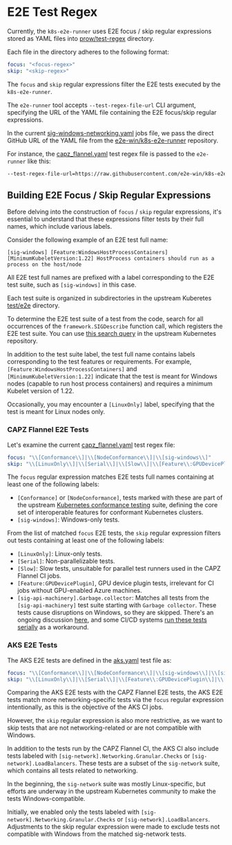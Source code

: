 # E2E Test Regex

Currently, the `k8s-e2e-runner` uses E2E focus / skip regular expressions
stored as YAML files into [prow/test-regex](../test-regex) directory.

Each file in the directory adheres to the following format:

```yaml
focus: "<focus-regex>"
skip: "<skip-regex>"
```

The `focus` and `skip` regular expressions filter the E2E tests executed by
the `k8s-e2e-runner`.

The `e2e-runner` tool accepts `--test-regex-file-url` CLI argument, specifying
the URL of the YAML file containing the E2E focus/skip regular expressions.

In the current [sig-windows-networking.yaml](../jobs/sig-windows-networking.yaml)
jobs file, we pass the direct GitHub URL of the YAML file from the
[e2e-win/k8s-e2e-runner](https://github.com/e2e-win/k8s-e2e-runner) repository.

For instance, the [capz_flannel.yaml](../test-regex/capz_flannel.yaml) test regex
file is passed to the `e2e-runner` like this:

```bash
--test-regex-file-url=https://raw.githubusercontent.com/e2e-win/k8s-e2e-runner/main/prow/test-regex/capz_flannel.yaml
```

## Building E2E Focus / Skip Regular Expressions

Before delving into the construction of `focus` / `skip` regular expressions,
it's essential to understand that these expressions filter tests by their full
names, which include various labels.

Consider the following example of an E2E test full name:

```shell
[sig-windows] [Feature:WindowsHostProcessContainers] [MinimumKubeletVersion:1.22] HostProcess containers should run as a process on the host/node
```

All E2E test full names are prefixed with a label corresponding to the E2E test
suite, such as `[sig-windows]` in this case.

Each test suite is organized in subdirectories in the upstream Kuberetes
[test/e2e](https://github.com/kubernetes/kubernetes/tree/master/test/e2e) directory.

To determine the E2E test suite of a test from the code, search for all
occurrences of the `framework.SIGDescribe` function call, which registers the
E2E test suite. You can use [this search query](https://github.com/search?q=repo%3Akubernetes%2Fkubernetes+framework.SIGDescribe+path%3A%2F%5Etest%5C%2Fe2e%5C%2F%2F&type=code)
in the upstream Kubernetes repository.

In addition to the test suite label, the test full name contains labels
corresponding to the test features or requirements. For example,
`[Feature:WindowsHostProcessContainers]` and `[MinimumKubeletVersion:1.22]`
indicate that the test is meant for Windows nodes (capable to run host process
containers) and requires a minimum Kubelet version of 1.22.

Occasionally, you may encounter a `[LinuxOnly]` label, specifying that the test
is meant for Linux nodes only.

### CAPZ Flannel E2E Tests

Let's examine the current [capz_flannel.yaml](../test-regex/capz_flannel.yaml) test regex file:

```yaml
focus: "\\[Conformance\\]|\\[NodeConformance\\]|\\[sig-windows\\]"
skip: "\\[LinuxOnly\\]|\\[Serial\\]|\\[Slow\\]|\\[Feature\\:GPUDevicePlugin\\]|\\[sig-api-machinery\\].Garbage.collector"
```

The `focus` regular expression matches E2E tests full names containing at least
one of the following labels:

* `[Conformance]` or `[NodeConformance]`, tests marked with these are part of
  the upstream [Kubernetes conformance testing](https://github.com/kubernetes/community/blob/master/contributors/devel/sig-architecture/conformance-tests.md#conformance-testing-in-kubernetes)
  suite, defining the core set of interoperable features for conformant
  Kubernetes clusters.
* `[sig-windows]`: Windows-only tests.

From the list of matched `focus` E2E tests, the `skip` regular expression
filters out tests containing at least one of the following labels:

* `[LinuxOnly]`: Linux-only tests.
* `[Serial]`: Non-parallelizable tests.
* `[Slow]`: Slow tests, unsuitable for parallel test runners used in the
  CAPZ Flannel CI jobs.
* `[Feature:GPUDevicePlugin]`, GPU device plugin tests, irrelevant for CI jobs
  without GPU-enabled Azure machines.
* `[sig-api-machinery].Garbage.collector`: Matches all tests from the
  `[sig-api-machinery]` test suite starting with `Garbage collector`.
  These tests cause disruptions on Windows, so they are skipped. There's an
  ongoing discussion [here](https://github.com/kubernetes/kubernetes/issues/107394),
  and some CI/CD systems [run these tests serially](https://github.com/kubernetes-sigs/cluster-api-provider-azure/pull/1953) as a workaround.

### AKS E2E Tests

The AKS E2E tests are defined in the [aks.yaml](../test-regex/aks.yaml) test file as:

```yaml
focus: "\\[Conformance\\]|\\[NodeConformance\\]|\\[sig-windows\\]|\\[sig-network\\].Networking.Granular.Checks|\\[sig-network\\].LoadBalancers"
skip: "\\[LinuxOnly\\]|\\[Serial\\]|\\[Feature\\:GPUDevicePlugin\\]|\\[Feature\\:SCTPConnectivity\\]|\\[Disruptive\\]|should.function.for.service.endpoints.using.hostNetwork|\\[sig-api-machinery\\]|\\[sig-cli\\]|\\[sig-auth\\]|\\[sig-apps\\].*\\[Slow\\]|\\[sig-node\\].*\\[Slow\\]"
```

Comparing the AKS E2E tests with the CAPZ Flannel E2E tests, the AKS E2E tests
match more networking-specific tests via the `focus` regular expression
intentionally, as this is the objective of the AKS CI jobs.

However, the `skip` regular expression is also more restrictive, as we want to
skip tests that are not networking-related or are not compatible with Windows.

In addition to the tests run by the CAPZ Flannel CI, the AKS CI also include
tests labeled with `[sig-network].Networking.Granular.Checks` or `[sig-network].LoadBalancers`.
These tests are a subset of the `sig-network` suite, which contains all tests
related to networking.

In the beginning, the `sig-network` suite was mostly Linux-specific, but
efforts are underway in the upstream Kubernetes community to make the tests
Windows-compatible.

Initially, we enabled only the tests labeled with
`[sig-network].Networking.Granular.Checks` or `[sig-network].LoadBalancers`.
Adjustments to the skip regular expression were made to exclude tests not
compatible with Windows from the matched sig-network tests.
